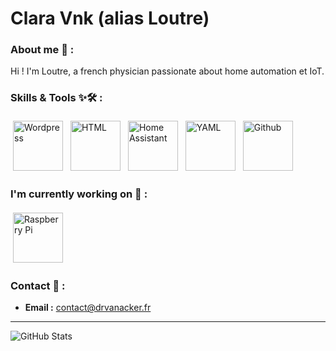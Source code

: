 # Clara Vnk (alias Loutre)

### About me 👀 :

Hi ! I'm Loutre, a french physician passionate about home automation et IoT.

### Skills & Tools ✨🛠️ :

<img src="https://upload.wikimedia.org/wikipedia/commons/9/98/WordPress_blue_logo.svg" alt="Wordpress" height="80" style="vertical-align:top; margin:4px"> <img src="https://upload.wikimedia.org/wikipedia/commons/6/61/HTML5_logo_and_wordmark.svg" alt="HTML" height="80" style="vertical-align:top; margin:4px"> <img src="https://images.icon-icons.com/2107/PNG/512/file_type_homeassistant_icon_130543.png" alt="Home Assistant" height="80" style="vertical-align:top; margin:4px">  <img src="https://upload.wikimedia.org/wikipedia/commons/5/5a/Official_YAML_Logo.svg" alt="YAML" height="80" style="vertical-align:top; margin:4px"> <img src="https://github.githubassets.com/assets/GitHub-Mark-ea2971cee799.png" alt="Github" height="80" style="vertical-align:top; margin:4px"> 

### I'm currently working on 🚧 :

<img src="https://www.raspberrypi.com/app/uploads/2022/02/COLOUR-Raspberry-Pi-Symbol-Registered-300x300.png" alt="Raspberry Pi" height="80" style="vertical-align:top; margin:4px">

### Contact 💌 :

- **Email :** contact@drvanacker.fr

---

![GitHub Stats](https://github-readme-stats.vercel.app/api?username=claravnk&show_icons=true&theme=radical)